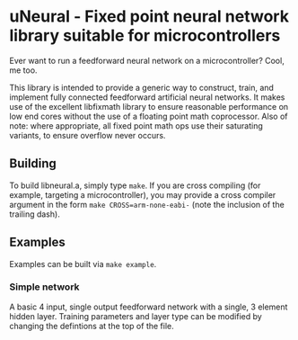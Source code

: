 # uNeural - Fixed point neural network library suitable for microcontrollers

Ever want to run a feedforward neural network on a microcontroller?
Cool, me too.

This library is intended to provide a generic way to construct, train,
and implement fully connected feedforward artificial neural networks.
It makes use of the excellent libfixmath library to ensure reasonable
performance on low end cores without the use of a floating point math
coprocessor.  Also of note: where appropriate, all fixed point math
ops use their saturating variants, to ensure overflow never occurs.

## Building

To build libneural.a, simply type `make`.  If you are cross compiling
(for example, targeting a microcontroller), you may provide a cross
compiler argument in the form `make CROSS=arm-none-eabi-` (note the
inclusion of the trailing dash).

## Examples

Examples can be built via `make example`.

### Simple network

A basic 4 input, single output feedforward network with a single, 3
element hidden layer.  Training parameters and layer type can be
modified by changing the defintions at the top of the file.
